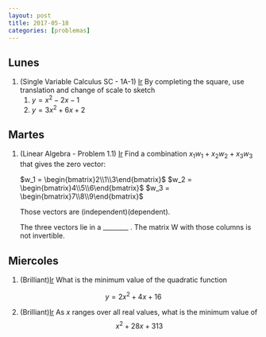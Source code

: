 ```yaml
---
layout: post
title: 2017-05-18
categories: [problemas]
---
```


## Lunes

1. (Single Variable Calculus SC - 1A-1) [Ir](https://ocw.mit.edu/courses/mathematics/18-01sc-single-variable-calculus-fall-2010/1.-differentiation/part-a-definition-and-basic-rules/problem-set-1/MIT18_01SC_pset1prb.pdf) By completing the square, use translation and change of scale to sketch
   1. $y = x^2  - 2x - 1$
   2. $y = 3x^2 + 6x + 2$

## Martes

1. (Linear Algebra - Problem 1.1) [Ir](https://ocw.mit.edu/courses/mathematics/18-06sc-linear-algebra-fall-2011/ax-b-and-the-four-subspaces/the-geometry-of-linear-equations/MIT18_06SCF11_Ses1.1prob.pdf) Find a combination $x_1w_1 + x_2w_2 + x_3w_3$ that gives the zero vector:
   
   $w_1 = \begin{bmatrix}2\\1\\3\end{bmatrix}$ 
   $w_2 = \begin{bmatrix}4\\5\\6\end{bmatrix}$
   $w_3 = \begin{bmatrix}7\\8\\9\end{bmatrix}$

   Those vectors are (independent)(dependent).

   The three vectors lie in a ________ . The matrix W with those columns is not invertible.

## Miercoles

1. (Brilliant)[Ir](https://brilliant.org/practice/completing-the-square-find-the-vertex/?subtopic=quadratic-equations&chapter=completing-the-square) What is the minimum value of the quadratic function

$$y = 2x^2 + 4x + 16$$

2. (Brilliant)[Ir](https://brilliant.org/practice/completing-the-square-applications/?subtopic=quadratic-equations&chapter=completing-the-square)
As $x$ ranges over all real values, what is the minimum value of 
$$x^2+28x+313$$